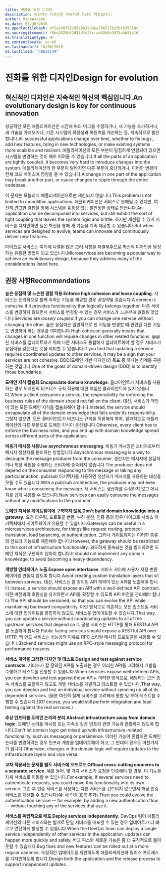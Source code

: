 ```yaml
---
title: 변화를 위한 디자인
description: 혁신적인 디자인은 지속적인 혁신의 핵심입니다.
author: MikeWasson
ms.date: 08/30/2018
ms.openlocfilehash: df5a2d0756295a9632b3ea336527b2fbfb35318c
ms.sourcegitcommit: f6be2825bf2d37dfe25cfab92b9e3973a6b51e16
ms.translationtype: HT
ms.contentlocale: ko-KR
ms.lasthandoff: 10/08/2018
ms.locfileid: "48858149"
---
```

# <a name="design-for-evolution"></a><span data-ttu-id="c6ff8-103">진화를 위한 디자인</span><span class="sxs-lookup"><span data-stu-id="c6ff8-103">Design for evolution</span></span>

## <a name="an-evolutionary-design-is-key-for-continuous-innovation"></a><span data-ttu-id="c6ff8-104">혁신적인 디자인은 지속적인 혁신의 핵심입니다.</span><span class="sxs-lookup"><span data-stu-id="c6ff8-104">An evolutionary design is key for continuous innovation</span></span>

<span data-ttu-id="c6ff8-105">성공적인 모든 애플리케이션은 시간에 따라 버그를 수정하거나, 새 기능을 추가하거나, 새 기술을 가져오거나, 기존 시스템의 확장성과 복원력을 개선하는 등, 지속적으로 발전합니다.</span><span class="sxs-lookup"><span data-stu-id="c6ff8-105">All successful applications change over time, whether to fix bugs, add new features, bring in new technologies, or make existing systems more scalable and resilient.</span></span> <span data-ttu-id="c6ff8-106">애플리케이션의 모든 부분이 밀접하게 연결되어 있으면 시스템을 변경하는 것이 매우 어려울 수 있습니다.</span><span class="sxs-lookup"><span data-stu-id="c6ff8-106">If all the parts of an application are tightly coupled, it becomes very hard to introduce changes into the system.</span></span> <span data-ttu-id="c6ff8-107">애플리케이션의 한 부분이 달라지면 다른 부분이 중단되거나, 이러한 변경이 전체 코드 베이스에 영향을 줄 수 있습니다.</span><span class="sxs-lookup"><span data-stu-id="c6ff8-107">A change in one part of the application may break another part, or cause changes to ripple through the entire codebase.</span></span>

<span data-ttu-id="c6ff8-108">이 문제는 모놀리식 애플리케이션으로만 제한되지 않습니다.</span><span class="sxs-lookup"><span data-stu-id="c6ff8-108">This problem is not limited to monolithic applications.</span></span> <span data-ttu-id="c6ff8-109">애플리케이션은 서비스로 분해될 수 있지만, 여전히 견고한 결합을 통해 시스템을 융통성 없는 불안정한 상태로 만듭니다.</span><span class="sxs-lookup"><span data-stu-id="c6ff8-109">An application can be decomposed into services, but still exhibit the sort of tight coupling that leaves the system rigid and brittle.</span></span> <span data-ttu-id="c6ff8-110">하지만 개선될 수 있게 서비스를 디자인하면 팀은 혁신을 통해 새 기능을 계속 제공할 수 있습니다.</span><span class="sxs-lookup"><span data-stu-id="c6ff8-110">But when services are designed to evolve, teams can innovate and continuously deliver new features.</span></span> 

<span data-ttu-id="c6ff8-111">마이크로 서비스는 여기에 나열된 많은 고려 사항을 해결해주므로 혁신적 디자인을 달성하는 유용한 방법이 되고 있습니다.</span><span class="sxs-lookup"><span data-stu-id="c6ff8-111">Microservices are becoming a popular way to achieve an evolutionary design, because they address many of the considerations listed here.</span></span>

## <a name="recommendations"></a><span data-ttu-id="c6ff8-112">권장 사항</span><span class="sxs-lookup"><span data-stu-id="c6ff8-112">Recommendations</span></span>

<span data-ttu-id="c6ff8-113">**높은 응집력 및 느슨한 결합 적용**.</span><span class="sxs-lookup"><span data-stu-id="c6ff8-113">**Enforce high cohesion and loose coupling**.</span></span> <span data-ttu-id="c6ff8-114">서비스는 논리적으로 함께 속하는 기능을 제공할 경우 *응집력*을 갖습니다.</span><span class="sxs-lookup"><span data-stu-id="c6ff8-114">A service is *cohesive* if it provides functionality that logically belongs together.</span></span> <span data-ttu-id="c6ff8-115">다른 서비스를 변경하지 않으면서 서비스를 변경할 수 있는 경우 서비스가 *느슨하게 결합된* 것입니다.</span><span class="sxs-lookup"><span data-stu-id="c6ff8-115">Services are *loosely coupled* if you can change one service without changing the other.</span></span> <span data-ttu-id="c6ff8-116">높은 응집력은 일반적으로 한 기능을 변경할 때 관련된 다른 기능도 변경해야 하는 경우를 의미합니다.</span><span class="sxs-lookup"><span data-stu-id="c6ff8-116">High cohesion generally means that changes in one function will require changes in other related functions.</span></span> <span data-ttu-id="c6ff8-117">@@한 서비스를 업데이트하기 위해 다른 서비스도 통합해서 업데이트해야 할 경우 서비스가 응집력을 갖는다는 것을 의미할 수 있습니다.</span><span class="sxs-lookup"><span data-stu-id="c6ff8-117">If you find that updating a service requires coordinated updates to other services, it may be a sign that your services are not cohesive.</span></span> <span data-ttu-id="c6ff8-118">DDD(도메인 기반 디자인)의 목표 중 하나는 경계를 구분하는 것입니다.</span><span class="sxs-lookup"><span data-stu-id="c6ff8-118">One of the goals of domain-driven design (DDD) is to identify those boundaries.</span></span>

<span data-ttu-id="c6ff8-119">**도메인 지식 캡슐화**.</span><span class="sxs-lookup"><span data-stu-id="c6ff8-119">**Encapsulate domain knowledge**.</span></span> <span data-ttu-id="c6ff8-120">클라이언트가 서비스를 사용하는 경우 도메인의 비즈니스 규칙 적용에 대한 책임은 클라이언트에 있지 않습니다.</span><span class="sxs-lookup"><span data-stu-id="c6ff8-120">When a client consumes a service, the responsibility for enforcing the business rules of the domain should not fall on the client.</span></span> <span data-ttu-id="c6ff8-121">대신, 서비스가 책임이 있는 모든 도메인 지식을 캡슐화해야 합니다.</span><span class="sxs-lookup"><span data-stu-id="c6ff8-121">Instead, the service should encapsulate all of the domain knowledge that falls under its responsibility.</span></span> <span data-ttu-id="c6ff8-122">그렇지 않으면, 모든 클라이언트가 비즈니스 규칙을 적용해야 하며, 결과적으로 애플리케이션의 다른 부분으로 도메인 지식이 분산됩니다.</span><span class="sxs-lookup"><span data-stu-id="c6ff8-122">Otherwise, every client has to enforce the business rules, and you end up with domain knowledge spread across different parts of the application.</span></span> 

<span data-ttu-id="c6ff8-123">**비동기 메시징 사용**</span><span class="sxs-lookup"><span data-stu-id="c6ff8-123">**Use asynchronous messaging**.</span></span> <span data-ttu-id="c6ff8-124">비동기 메시징은 소비자로부터 메시지 생산자를 분리하는 방법입니다.</span><span class="sxs-lookup"><span data-stu-id="c6ff8-124">Asynchronous messaging is a way to decouple the message producer from the consumer.</span></span> <span data-ttu-id="c6ff8-125">생산자는 메시지에 응답하거나 특정 작업을 수행하는 소비자에 종속되지 않습니다.</span><span class="sxs-lookup"><span data-stu-id="c6ff8-125">The producer does not depend on the consumer responding to the message or taking any particular action.</span></span> <span data-ttu-id="c6ff8-126">pub/sub 아키텍처를 사용하면 생산자가 메시지를 사용하는 대상을 모를 수도 있습니다.</span><span class="sxs-lookup"><span data-stu-id="c6ff8-126">With a pub/sub architecture, the producer may not even know who is consuming the message.</span></span> <span data-ttu-id="c6ff8-127">새 서비스는 생산자를 수정하지 않고 메시지를 쉽게 사용할 수 있습니다.</span><span class="sxs-lookup"><span data-stu-id="c6ff8-127">New services can easily consume the messages without any modifications to the producer.</span></span>

<span data-ttu-id="c6ff8-128">**도메인 지식을 게이트웨이에 구축하지 않음**.</span><span class="sxs-lookup"><span data-stu-id="c6ff8-128">**Don't build domain knowledge into a gateway**.</span></span> <span data-ttu-id="c6ff8-129">요청 라우팅, 프로토콜 변환, 부하 분산, 인증 등의 경우 마이크로 서비스 아키텍처에서 게이트웨이가 유용할 수 있습니다.</span><span class="sxs-lookup"><span data-stu-id="c6ff8-129">Gateways can be useful in a microservices architecture, for things like request routing, protocol translation, load balancing, or authentication.</span></span> <span data-ttu-id="c6ff8-130">그러나 게이트웨이는 이러한 종류의 인프라 기능으로 제한해야 합니다.</span><span class="sxs-lookup"><span data-stu-id="c6ff8-130">However, the gateway should be restricted to this sort of infrastructure functionality.</span></span> <span data-ttu-id="c6ff8-131">과도하게 종속되는 것을 방지하려면 도메인 지식은 구현하지 않아야 합니다.</span><span class="sxs-lookup"><span data-stu-id="c6ff8-131">It should not implement any domain knowledge, to avoid becoming a heavy dependency.</span></span>

<span data-ttu-id="c6ff8-132">**개방형 인터페이스 노출**.</span><span class="sxs-lookup"><span data-stu-id="c6ff8-132">**Expose open interfaces**.</span></span> <span data-ttu-id="c6ff8-133">서비스 사이에 사용자 지정 변환 레이어를 만들지 않도록 합니다.</span><span class="sxs-lookup"><span data-stu-id="c6ff8-133">Avoid creating custom translation layers that sit between services.</span></span> <span data-ttu-id="c6ff8-134">대신, 서비스는 잘 정의된 API 계약이 있는 API를 노출해야 합니다.</span><span class="sxs-lookup"><span data-stu-id="c6ff8-134">Instead, a service should expose an API with a well-defined API contract.</span></span> <span data-ttu-id="c6ff8-135">이전 버전과의 호환성을 유지하면서 API를 확장할 수 있도록 API 버전을 관리해야 합니다.</span><span class="sxs-lookup"><span data-stu-id="c6ff8-135">The API should be versioned, so that you can evolve the API while maintaining backward compatibility.</span></span> <span data-ttu-id="c6ff8-136">이런 방식으로 의존하는 모든 업스트림 서비스에 대한 업데이트를 통합하지 않고도 서비스를 업데이트할 수 있습니다.</span><span class="sxs-lookup"><span data-stu-id="c6ff8-136">That way, you can update a service without coordinating updates to all of the upstream services that depend on it.</span></span> <span data-ttu-id="c6ff8-137">공용 서비스는 HTTP를 통해 RESTful API를 노출해야 합니다.</span><span class="sxs-lookup"><span data-stu-id="c6ff8-137">Public facing services should expose a RESTful API over HTTP.</span></span> <span data-ttu-id="c6ff8-138">백 엔드 서비스는 성능상의 이유로 RPC 스타일 메시징 프로토콜을 사용할 수 있습니다.</span><span class="sxs-lookup"><span data-stu-id="c6ff8-138">Backend services might use an RPC-style messaging protocol for performance reasons.</span></span> 

<span data-ttu-id="c6ff8-139">**서비스 계약을 고려한 디자인 및 테스트**.</span><span class="sxs-lookup"><span data-stu-id="c6ff8-139">**Design and test against service contracts**.</span></span> <span data-ttu-id="c6ff8-140">서비스가 잘 정의된 API를 노출하는 경우 이러한 API를 고려해서 개발을 수행하고 테스트를 진행할 수 있습니다.</span><span class="sxs-lookup"><span data-stu-id="c6ff8-140">When services expose well-defined APIs, you can develop and test against those APIs.</span></span> <span data-ttu-id="c6ff8-141">이러한 방식으로, 해당하는 모든 종속 서비스를 포함하지 않고도 개별 서비스를 개발하고 테스트할 수 있습니다.</span><span class="sxs-lookup"><span data-stu-id="c6ff8-141">That way, you can develop and test an individual service without spinning up all of its dependent services.</span></span> <span data-ttu-id="c6ff8-142">(물론 여전히 실제 서비스를 고려해서 통합 및 부하 테스트를 수행할 수 있습니다.)</span><span class="sxs-lookup"><span data-stu-id="c6ff8-142">(Of course, you would still perform integration and load testing against the real services.)</span></span>

<span data-ttu-id="c6ff8-143">**추상 인프라를 도메인 논리와 분리**.</span><span class="sxs-lookup"><span data-stu-id="c6ff8-143">**Abstract infrastructure away from domain logic**.</span></span> <span data-ttu-id="c6ff8-144">도메인 논리를 메시징 또는 지속성 같은 인프라 관련 기능과 혼합하지 않도록 합니다.</span><span class="sxs-lookup"><span data-stu-id="c6ff8-144">Don't let domain logic get mixed up with infrastructure-related functionality, such as messaging or persistence.</span></span> <span data-ttu-id="c6ff8-145">이러한 기능이 혼합되면 도메인 논리를 변경하려는 경우 인프라 계층을 업데이트해야 하고, 그 반대의 경우도 마찬가지가 됩니다.</span><span class="sxs-lookup"><span data-stu-id="c6ff8-145">Otherwise, changes in the domain logic will require updates to the infrastructure layers and vice versa.</span></span> 

<span data-ttu-id="c6ff8-146">**교차 적용되는 문제를 별도 서비스에 오프로드**.</span><span class="sxs-lookup"><span data-stu-id="c6ff8-146">**Offload cross-cutting concerns to a separate service**.</span></span> <span data-ttu-id="c6ff8-147">예를 들어, 몇 가지 서비스가 요청을 인증해야 할 경우, 이 기능을 자체 서비스로 이동할 수 있습니다.</span><span class="sxs-lookup"><span data-stu-id="c6ff8-147">For example, if several services need to authenticate requests, you could move this functionality into its own service.</span></span> <span data-ttu-id="c6ff8-148">그런 후 인증 서비스를 사용하는 다른 서비스를 건드리지 않으면서 해당 인증 서비스를 개선할 수 있습니다(예: 새 인증 흐름 추가).</span><span class="sxs-lookup"><span data-stu-id="c6ff8-148">Then you could evolve the authentication service &mdash; for example, by adding a new authentication flow &mdash; without touching any of the services that use it.</span></span>

<span data-ttu-id="c6ff8-149">**서비스를 독립적으로 배포**.</span><span class="sxs-lookup"><span data-stu-id="c6ff8-149">**Deploy services independently**.</span></span> <span data-ttu-id="c6ff8-150">DevOps 팀이 애플리케이션의 다른 서비스와는 별개로 단일 서비스를 배포할 수 있는 경우 업데이트가 더 빠르고 안전하게 발생할 수 있습니다.</span><span class="sxs-lookup"><span data-stu-id="c6ff8-150">When the DevOps team can deploy a single service independently of other services in the application, updates can happen more quickly and safely.</span></span> <span data-ttu-id="c6ff8-151">버그 픽스와 새로운 기능은 좀 더 규칙적으로 롤아웃될 수 있습니다.</span><span class="sxs-lookup"><span data-stu-id="c6ff8-151">Bug fixes and new features can be rolled out at a more regular cadence.</span></span> <span data-ttu-id="c6ff8-152">독립적인 업데이트를 지원하도록 애플리케이션과 릴리스 프로세스를 디자인하도록 합니다.</span><span class="sxs-lookup"><span data-stu-id="c6ff8-152">Design both the application and the release process to support independent updates.</span></span>
